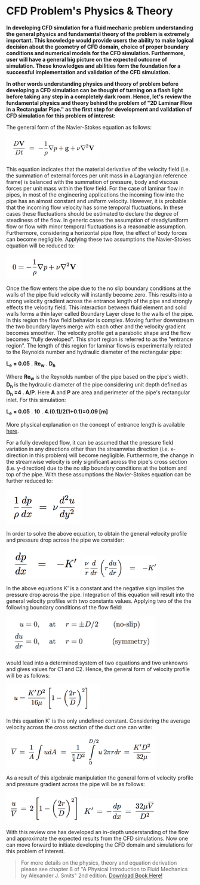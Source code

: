 # CFD Problem's Physics & Theory

**In developing CFD simulation for a fluid mechanic problem understanding the general physics and fundamental theory of the problem is extremely important. This knowledge would provide users the ability to make logical decision about the geometry of CFD domain, choice of proper boundary conditions and numerical models for the CFD simulation. Furthermore, user will have a general big picture on the expected outcome of simulation. These knowledges and abilities form the foundation for a successful implementation and validation of the CFD simulation.**

**In other words understanding physics and theory of problem before developing a CFD simulation can be thought of turning on a flash light before taking any step in a completely dark room. Hence, let's review the fundamental physics and theory behind the problem of "2D Laminar Flow in a Rectangular Pipe." as the first step for development and validation of CFD simulation for this problem of interest:**

The general form of the Navier-Stokes equation as follows:

<img src="./Images/lex-smits-8.1.png" width="250">

This equation indicates that the material derivative of the velocity field (i.e. the summation of external forces per unit mass in a Lagrangian reference frame) is balanced with the summation of pressure, body and viscous forces per unit mass within the flow field. For the case of laminar flow in pipes, in most of the engineering applications the incoming flow into the pipe has an almost constant and uniform velocity. However, it is probable that the incoming flow velocity has some temporal fluctuations. In these cases these fluctuations should be estimated to declare the degree of steadiness of the flow. In generic cases the assumption of steady/uniform flow or flow with minor temporal fluctuations is a reasonable assumption. Furthermore, considering a horizontal pipe flow, the effect of body forces can become negligible. Applying these two assumptions the Navier-Stokes equation will be reduced to:

<img src="./Images/lex-smits-8.2.png" width="200">

Once the flow enters the pipe due to the no slip boundary conditions at the walls of the pipe fluid velocity will instantly become zero. This results into a strong velocity gradient across the entrance length of the pipe and strongly effects the velocity field. This interaction between fluid element and solid walls forms a thin layer called Boundary Layer close to the walls of the pipe. In this region the flow field behavior is complex. Moving further downstream the two boundary layers merge with each other and the velocity gradient becomes smoother. The velocity profile get a parabolic shape and the flow becomes "fully developed". This short region is referred to as the "entrance region". The length of this region for laminar flows is experimentally related to the Reynolds number and hydraulic diameter of the rectangular pipe:

**L<sub>e** **= 0.05** . **Re<sub>w** . **D<sub>h**

Where **Re<sub>w** is the Reynolds number of the pipe based on the pipe's width. **D<sub>h** is the hydraulic diameter of the pipe considering unit depth defined as **D<sub>h** **=4 . A/P**. Here **A** and **P** are area and perimeter of the pipe's rectangular inlet. For this simulation:

**L<sub>e** **= 0.05** . **10** . **4.(0.1)/2(1+0.1)=0.09 [m]**

More physical explanation on the concept of entrance length is available [here](https://en.wikipedia.org/wiki/Entrance_length#Entry_Length).

For a fully developed flow, it can be assumed that the pressure field variation in any directions other than the streamwise direction (i.e. x-direction in this problem) will become negligible. Furthermore, the change in the streamwise velocity is only significant across the pipe's cross section (i.e. y-direction) due to the no slip boundary conditions at the bottom and top of the pipe. With these assumptions the Navier-Stokes equation can be further reduced to:

<img src="./Images/lex-smits-8.3.png" width="200">

In order to solve the above equation, to obtain the general velocity profile and pressure drop across the pipe we consider:

<img src="./Images/lex-smits-8.13.png" width="200">

<img src="./Images/lex-smits-8.14.png" width="200">

In the above equations K' is a constant and the negative sign implies the pressure drop across the pipe. Integration of this equation will result into the general velocity profiles with two constants values. Applying two of the the following boundary conditions of the flow field:

<img src="./Images/lex-smits-8-BCs.png" width="400">

would lead into a determined system of two equations and two unknowns and gives values for C1 and C2. Hence, the general form of velocity profile will be as follows:

<img src="./Images/lex-smits-8.15.png" width="250">

In this equation K' is the only undefined constant. Considering the average velocity across the cross section of the duct one can write:

<img src="./Images/lex-smits-8.16.png" width="400">

As a result of this algebraic manipulation the general form of velocity profile and pressure gradient across the pipe will be as follows:

<img src="./Images/lex-smits-8.18.png" width="200">

<img src="./Images/lex-smits-8.17.png" width="200">

With this review one has developed an in-depth understanding of the flow and approximate the expected results from the CFD simulations. Now one can move forward to initiate developing the CFD domain and simulations for this problem of interest.

> For more details on the physics, theory and equation derivation please see chapter 8 of "A Physical Introduction to Fluid Mechanics by Alexander J. Smits" 2nd edition. [Download Book Here!](http://www.efluids.com/efluids/books/efluids_books.htm)
